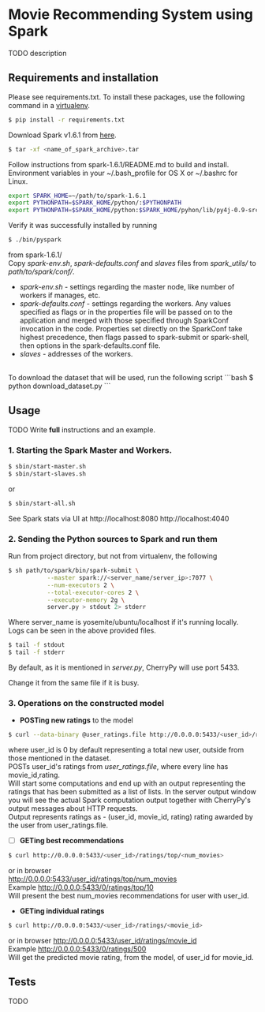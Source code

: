 # Movie Recommending System using Spark

TODO description

## Requirements and installation

Please see requirements.txt.
To install these packages, use the following command in a <a href="http://docs.python-guide.org/en/latest/dev/virtualenvs/" target="_blank"> virtualenv</a>.
```bash
$ pip install -r requirements.txt
```
Download Spark v1.6.1 from <a href="http://spark.apache.org/downloads.html"> here</a>.
```bash
$ tar -xf <name_of_spark_archive>.tar
```
Follow instructions from spark-1.6.1/README.md to build and install.
<br />
Environment variables in your ~/.bash_profile for OS X or ~/.bashrc for Linux.
```bash
export SPARK_HOME=~/path/to/spark-1.6.1
export PYTHONPATH=$SPARK_HOME/python/:$PYTHONPATH
export PYTHONPATH=$SPARK_HOME/python:$SPARK_HOME/pyhon/lib/py4j-0.9-src.zip:$PYTHONPATH
```
Verify it was successfully installed by running 
```bash
$ ./bin/pyspark
```
from spark-1.6.1/
<br />
Copy <i>spark-env.sh</i>, <i>spark-defaults.conf</i> and <i>slaves</i> files 
from <i>spark_utils/</i> to <i>path/to/spark/conf/</i>. 
- <i>spark-env.sh</i> 
       - settings regarding the master node, like number of workers if manages, etc.
- <i>spark-defaults.conf</i> 
       - settings regarding the workers. 
          Any values specified as flags or in the properties file will be 
          passed on to the 	application and merged with those specified 
          through SparkConf invocation in the code. 
          Properties set directly on the SparkConf take highest precedence, 
          then flags passed to spark-submit or spark-shell, 
          then options in the spark-defaults.conf file.
- <i>slaves</i> 
       - addresses of the workers.
<br />
To download the dataset that will be used, run the following script
```bash
$ python download_dataset.py
```

## Usage
TODO Write <b>full</b> instructions and an example. 
### 1. Starting the Spark Master and Workers. 
```bash
$ sbin/start-master.sh
$ sbin/start-slaves.sh
```
or 
```bash
$ sbin/start-all.sh
```
See Spark stats via UI at 
http://localhost:8080
http://localhost:4040
### 2. Sending the Python sources to Spark and run them
Run from project directory, but not from virtualenv, the following
```bash
$ sh path/to/spark/bin/spark-submit \
           --master spark://<server_name/server_ip>:7077 \
           --num-executors 2 \
           --total-executor-cores 2 \
           --executor-memory 2g \
           server.py > stdout 2> stderr
```
Where server_name is yosemite/ubuntu/localhost if it's running locally. 
<br />
Logs can be seen in the above provided files.
```bash
$ tail -f stdout
$ tail -f stderr
```
By default, as it is mentioned in <i>server.py</i>, CherryPy will use 
port 5433. 

Change it from the same file if it is busy.
### 3. <b>Operations on the constructed model</b>
- <b>POSTing new ratings</b> to the model
```bash
$ curl --data-binary @user_ratings.file http://0.0.0.0:5433/<user_id>/ratings
```
where user_id is 0 by default representing a total new user, 
outside from those mentioned in the dataset.
<br />
POSTs user_id's ratings from <i>user_ratings.file</i>, where 
every line has movie_id,rating.
<br />
Will start some computations and end up with an output representing 
the ratings that has been submitted as a list of lists. 
In the server output window you will see the actual Spark computation 
output together with CherryPy's output messages about HTTP requests.
<br />
Output represents ratings as - (user_id, movie_id, rating)
rating awarded by the user from user_ratings.file.
- [ ] <b>GETing best recommendations</b>
```bash
$ curl http://0.0.0.0:5433/<user_id>/ratings/top/<num_movies>
```
or in browser
<br />
http://0.0.0.0:5433/user_id/ratings/top/num_movies
<br />
Example
http://0.0.0.0:5433/0/ratings/top/10
<br />
Will present the best num_movies recommendations for user with user_id.
- <b>GETing individual ratings</b>
```bash
$ curl http://0.0.0.0:5433/<user_id>/ratings/<movie_id>
```
or in browser
http://0.0.0.0:5433/user_id/ratings/movie_id
<br />
Example 
http://0.0.0.0:5433/0/ratings/500
<br />
Will get the predicted movie rating, from the model, of 
user_id for movie_id. 

## Tests
TODO

